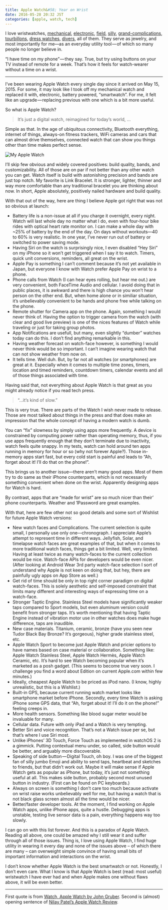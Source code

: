 ```yaml
---
title: Apple Watch&#58; Year on Wrist
date: 2016-05-28 20:32 JST
categories: [apple, watch, tech]
---
```


I love wristwatches, [mechanical](https://www.omegawatches.com/watches/speedmaster/moonwatch/product/), [electronic](http://www.gshock.com/watches/Trending/DW5600SL-7), [field](http://www.hamiltonwatch.com/collection/khaki/field/titanium-auto/h70575733), [silly](http://mickeymousecollectibles.com/graphics/watch-classic.jpg), [grand-complications](http://www.patek.com/en/mens-watches/grand-complications), [tourbillons](http://www.cartier.com/collections/watches/mens-watches/rotonde-de-cartier/w1556242-rotonde-de-cartier-watch.html), [dress watches](http://www.patek.com/en/mens-watches/calatrava), [divers](http://www.rolex.com/watches/submariner/m116610ln-0001.html), all of them. They serve as jewelry, and most importantly for me—as an everyday utility tool — of which so many people no longer believe in.

“I have time on my phone” — they say. True, but try using buttons on your TV instead of remote for a week. That’s how it feels for watch-wearer without a time on a wrist.

***

I’ve been wearing Apple Watch every single day since it arrived on May 15, 2015. For some, it may look like I took off my mechanical watch and replaced it with, electronic, battery powered, “smartwatch”. For me, it felt like an upgrade — replacing previous with one which is a bit more useful.

So what is Apple Watch?

> It’s just a digital watch, reimagined for today’s world, …

Simple as that. In the age of ubiquitous connectivity, Bluetooth everything, internet of things, always-on fitness trackers, WiFi cameras and cars that can almost drive themselves, connected watch that can show you things other than time makes perfect sense.

![My Apple Watch](https://d262ilb51hltx0.cloudfront.net/max/1600/1*XhTiOBYzGVzFOb5aKdliEA.jpeg)

I’ll skip few obvious and widely covered positives: build quality, bands, and customizability. All of those are on par if not better than any other watch you can get. Watch itself is build with astonishing precision and bands are just top notch. My favorite is Link Bracelet. It is stronger, lighter, thinner and way more comfortable than any traditional bracelet you are thinking about now. In short, Apple absolutely, positively nailed hardware and build quality.

With that out of the way, here are thing I believe Apple got right that was not so obvious at launch:

- Battery life is a non-issue at all if you charge it overnight, every night. Watch will last whole day no matter what I do, even with four-hour bike rides with optical heart rate monitor on. I can make a whole day with ~25% of battery by the end of the day. On days without workouts—40 to 60% is very realistic. In one year, I’ve never run out of battery or switched to power saving mode.
- Having Siri on the watch is surprisingly nice, I even disabled “Hey Siri” on my iPhone so it won’t get triggered when I say it to watch. Timers, quick unit conversions, reminders, all great on the wrist.
- Apple Pay is something I can’t comment because it’s not yet available in Japan, but everyone I know with Watch prefer Apple Pay on wrist to a phone.
- Phone calls from Watch (I can hear eyes rolling, but hear me out.) are very convenient, both FaceTime Audio and cellular. I avoid doing that in public places, it is awkward and there is high chance you won’t hear person on the other end. But, when home alone or in similiar situation, it’s unbelievably convenient to be hands and phone free while talking on the phone.
- Remote shutter for Camera app on the phone. Again, something I would never think of. Having the option to trigger camera from the watch (with clear and good live preview) is one of the nices features of Watch while traveling or just for taking group photos.
- App Notifications are usefull, but many, even slightly “dumber” watches today can do this. I don’t find anything remarkable in this.
- Having weather forecast on watch-face however, is something I would never think would be so important. I can’t imagine wearing watch that can not show weather from now on.
- It tells time. Well duh. But, by far not all watches (or smartphones) are great at it. Especially when it comes to multiple time zones, timers, location and timed reminders, countdown timers, calendar events and all of those things associated with time.

Having said that, not everything about Apple Watch is that great as you might already notice if you read tech press.

> “…it’s kind of slow.”

This is very true. There are parts of the Watch I wish never made to release. Those are most talked about things in the press and that does make an impression that the whole concept of having a modern watch is dumb.

You can “fix” slowness by simply using apps more frequently. A device is constrained by computing power rather than operating memory, thus, if you use apps frequently enough that they don’t terminate due to inactivity, watch feels quite snappy. In my tests, watch can hold around ten apps running in memory for hour or so (why not forever Apple?). Those in-memory apps start fast, but every cold start is painful and leads to “Ah, forget about it! I’ll do that on the phone!”.

This brings us to another issue—there aren’t many good apps. Most of them try to do same as their iPhone counterparts, which is not necessarily something convenient when done on the wrist. Apparently designing apps for Watch is hard.

By contrast, apps that are “made for wrist” are so much nicer than their’ phone counterparts. Weather and 1Password are great examples.

With that, here are few other not so good details and some sort of Wishlist for future Apple Watch versions:

- New watch faces and Complications. The current selection is quite small, I personally use only one—chronograph. I appreciate Apple’s attempt to represent time in different ways. Jellyfish, Solar, and timelapse watch faces are great examples of that, but when it comes to more traditional watch faces, things get a bit limited. Well, very limited. Having at least twice as many watch-faces to the current collection would be nice. Watch-face APIs for developers would be even nicer. (After looking at Android Wear 3rd party watch-face selection I sort of understand why Apple is not keen on doing that, but hey, there are painfully ugly apps on App Store as well.)
- Get rid of time should be only in top right corner paradigm on digital watch-faces. This is solely aesthetic and self-imposed constraint that limits many different and interesting ways of expressing time on a watch-face.
- Stronger Taptic Engine. Stainless Steel models have significantly weaker taps compared to Sport models, but even aluminum version could benefit from stronger taps. It’s worth mentioning that having Taptic Engine instead of vibration motor use in other watches does make huge difference, taps are inaudible.
- New case materials. Titanium, ceramic, bronze (have you seen new Tudor Black Bay Bronze? It’s gorgeous), higher grade stainless steel, etc.
- Apple Watch Sport to become just Apple Watch and pricier options to have names based on case material or collaboration. Something like: Apple Watch Stainless Steel, Apple Watch Hermès, Apple Watch Ceramic, etc. It’s hard to see Watch becoming popular when it’s marketed as a posh gadget. (This seems to become true very soon. I challenge you find a word about Edition on current Apple.com within few minutes.)
- Ideally, cheapest Apple Watch to be priced as iPod nano. (I know, highly unrealistic, but this is a Wishlist.)
- Built-in GPS, because current running watch market looks like smartphone market before iPhone. Secondly, every time Watch is asking iPhone some GPS data, that “Ah, forget about it! I’ll do it on the phone!” feeling creeps in.
- More health sensors. Something like blood sugar meter would be invaluable for many.
- Cellular data. Future with only iPad and a Watch is very tempting.
- Better Siri and voice recognition. That’s not a Watch issue per se, but that’s where I use Siri most.
- Unlike iPhones’ 3D Touch, Force Touch as implemented in watchOS 2 is a gimmick. Putting contextual menu under, so called, side button would be better, and arguably more discoverable.
- Speaking of side button — Digital Touch, oh boy. I was one of the biggest fan of silly jumbo Emoji and ability to send taps, heartbeat and sketches to friends, but that didn’t work out. Maybe it will make sense if Apple Watch gets as popular as iPhone, but today, it’s just not something useful at all. This makes side button, probably second most unused button in industry. (First can be found on PC keyboards.)
- Always on screen is something I don’t care too much because activate on wrist raise works unbelievably well for me, but having a watch that is not black glass screen almost all the time would be nicer.
- Better/faster developer tools. At the moment, I find working on Apple Watch apps, unlike iPhone apps, quite a hustle. Debugging apps is unstable, testing live sensor data is a pain, everything happens way too slowly.

I can go on with this list forever. And this is a paradox of Apple Watch. Reading all above, one could be amazed why I still wear it and suffer through all of those issues. Thing is, I love using Apple Watch, I find huge utility in wearing it every day and none of the issues above – of which there are many – can overweight simple convince of having small bits of important information and interactions on the wrist.

I don’t know whether Apple Watch is the best smartwatch or not. Honestly, I don’t even care. What I know is that Apple Watch is best (read: most useful) wristwatch I have ever had and when Apple makes one without flaws above, it will be even better.

***

First quote is from [Watch, Apple Watch by John Gruber][jg]. Second is (almost) opening sentence of [Nilay Patel’s Apple Watch Review][np].

[jg]: http://daringfireball.net/2015/04/watch_apple_watch
[np]: http://www.theverge.com/a/apple-watch-review